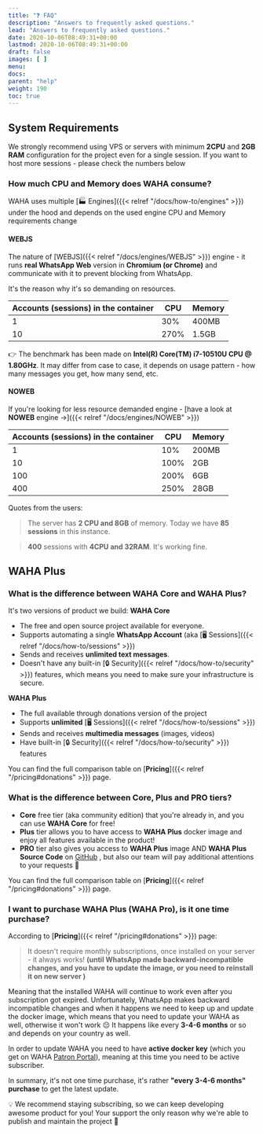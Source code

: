 ```yaml
---
title: "❓ FAQ"
description: "Answers to frequently asked questions."
lead: "Answers to frequently asked questions."
date: 2020-10-06T08:49:31+00:00
lastmod: 2020-10-06T08:49:31+00:00
draft: false
images: [ ]
menu:
docs:
parent: "help"
weight: 190
toc: true
---
```


## System Requirements
We strongly recommend using VPS or servers with minimum **2CPU** and **2GB RAM** configuration for the project even for a single session.
If you want to host more sessions - please check the numbers below


### How much CPU and Memory does WAHA consume?

WAHA uses multiple [🏭 Engines]({{< relref "/docs/how-to/engines" >}}) under the hood and depends on the used engine 
CPU and Memory requirements change


#### WEBJS

The nature of [WEBJS]({{< relref "/docs/engines/WEBJS" >}}) engine - it runs **real WhatsApp Web** version in **Chromium (or Chrome)** and
communicate with it to prevent blocking from WhatsApp.

It's the reason why it's so demanding on resources.


| Accounts (sessions) in the container | CPU  | Memory |
|--------------------------------------|------|--------|
| 1                                    | 30%  | 400MB  |
| 10                                   | 270% | 1.5GB  |

👉 The benchmark has been made on **Intel(R) Core(TM) i7-10510U CPU @ 1.80GHz**.
It may differ from case to case, it depends on usage pattern - how many messages you get, how many send, etc.

#### NOWEB
If you're looking for less resource demanded engine - [have a look at **NOWEB** engine ->]({{< relref "/docs/engines/NOWEB" >}})

| Accounts (sessions) in the container | CPU  | Memory |
|--------------------------------------|------|--------|
| 1                                    | 10%  | 200MB  |
| 10                                   | 100% | 2GB    |
| 100                                  | 200% | 6GB    |
| 400                                  | 250% | 28GB   |

Quotes from the users:
> The server has **2 CPU and 8GB** of memory. Today we have **85 sessions** in this instance.

> **400** sessions with **4CPU and 32RAM**. It's working fine.



## WAHA Plus
### What is the difference between WAHA Core and WAHA Plus?

It's two versions of product we build:
**WAHA Core** 
- The free and open source project available for everyone. 
- Supports automating a single **WhatsApp Account** (aka [🖥️ Sessions]({{< relref "/docs/how-to/sessions" >}}) 
- Sends and receives **unlimited text messages**.
- Doesn't have any built-in [🔒 Security]({{< relref "/docs/how-to/security" >}}) features, 
which means you need to make sure your infrastructure is secure.

**WAHA Plus**
- The full available through donations version of the project
- Supports **unlimited** [🖥️ Sessions]({{< relref "/docs/how-to/sessions" >}})
- Sends and receives **multimedia messages** (images, videos)
- Have built-in [🔒 Security]({{< relref "/docs/how-to/security" >}}) features

You can find the full comparison table on [**Pricing**]({{< relref "/pricing#donations" >}}) page.
### What is the difference between Core, Plus and PRO tiers?

- **Core** free tier (aka community edition) that you're already in, and you can use **WAHA Core** for free!
- **Plus** tier allows you to have access to **WAHA Plus** docker image and enjoy all features available in the product!
- **PRO** tier also gives you access to **WAHA Plus** image AND **WAHA Plus Source Code** on [GitHub](https://github.com/devlikeapro/waha-plus)
, but also our team will pay additional attentions to your requests 🫶

You can find the full comparison table on [**Pricing**]({{< relref "/pricing#donations" >}}) page.



### I want to purchase WAHA Plus (WAHA Pro), is it one time purchase?

According to [**Pricing**]({{< relref "/pricing#donations" >}}) page:
> It doesn't require monthly subscriptions, once installed on your server - it always works!
> **(until WhatsApp made backward-incompatible changes, and you have to update the image, or you need to reinstall it on new server )**

Meaning that the installed WAHA will continue to work even after you subscription got expired. 
Unfortunately, WhatsApp makes backward incompatible changes and when it happens we need to keep up and update the docker image, 
which means that you need to update your WAHA as well, otherwise it won't work 😔
It happens like every **3-4-6 months** or so and depends on your country as well.

In order to update WAHA you need to have **active docker key** 
(which you get on WAHA [Patron Portal](https://portal.devlike.pro)), meaning at this time you need to be active subscriber.

In summary, it's not one time purchase, it's rather **"every 3-4-6 months" purchase** to get the latest update.

💡 We recommend staying subscribing, so we can keep developing awesome product for you! 
Your support the only reason why we're able to publish and maintain the project 🫶

